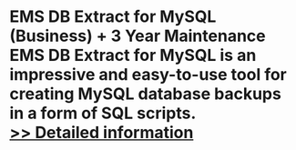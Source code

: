 # EMS DB Extract for MySQL (Business) + 3 Year Maintenance<br />EMS DB Extract for MySQL is an impressive and easy-to-use tool for creating MySQL database backups in a form of SQL scripts.<br />[>> Detailed information](https://secure.shareit.com/shareit/product.html?productid=300067898&affiliateid=200057808)